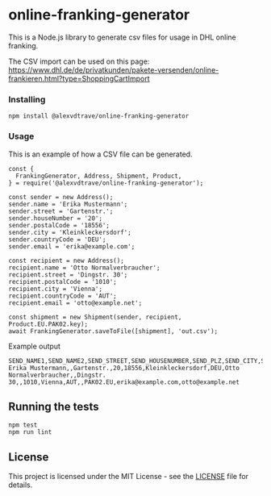 # online-franking-generator

This is a Node.js library to generate csv files for usage in DHL online franking.

The CSV import can be used on this page:
https://www.dhl.de/de/privatkunden/pakete-versenden/online-frankieren.html?type=ShoppingCartImport

### Installing
```
npm install @alexvdtrave/online-franking-generator
```

### Usage

This is an example of how a CSV file can be generated.
```
const {
  FrankingGenerator, Address, Shipment, Product,
} = require('@alexvdtrave/online-franking-generator');

const sender = new Address();
sender.name = 'Erika Mustermann';
sender.street = 'Gartenstr.';
sender.houseNumber = '20';
sender.postalCode = '18556';
sender.city = 'Kleinkleckersdorf';
sender.countryCode = 'DEU';
sender.email = 'erika@example.com';

const recipient = new Address();
recipient.name = 'Otto Normalverbraucher';
recipient.street = 'Dingstr. 30';
recipient.postalCode = '1010';
recipient.city = 'Vienna';
recipient.countryCode = 'AUT';
recipient.email = 'otto@example.net';

const shipment = new Shipment(sender, recipient, Product.EU.PAK02.key);
await FrankingGenerator.saveToFile([shipment], 'out.csv');
```
Example output
```
SEND_NAME1,SEND_NAME2,SEND_STREET,SEND_HOUSENUMBER,SEND_PLZ,SEND_CITY,SEND_COUNTRY,RECV_NAME1,RECV_NAME2,RECV_STREET,RECV_HOUSENUMBER,RECV_PLZ,RECV_CITY,RECV_COUNTRY,COUPON,PRODUCT,SEND_EMAIL,RECV_EMAIL
Erika Mustermann,,Gartenstr.,20,18556,Kleinkleckersdorf,DEU,Otto Normalverbraucher,,Dingstr. 30,,1010,Vienna,AUT,,PAK02.EU,erika@example.com,otto@example.net
```

## Running the tests
```
npm test
npm run lint
```

## License

This project is licensed under the MIT License - see the [LICENSE](LICENSE) file for details.
